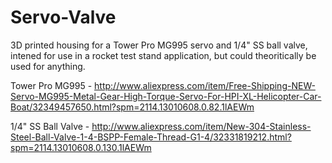 # Servo-Valve

3D printed housing for a Tower Pro MG995 servo and 1/4" SS ball valve, intened for use in a rocket test stand application, but could theoritically be used for anything.

Tower Pro MG995 - http://www.aliexpress.com/item/Free-Shipping-NEW-Servo-MG995-Metal-Gear-High-Torque-Servo-For-HPI-XL-Helicopter-Car-Boat/32349457650.html?spm=2114.13010608.0.82.1lAEWm

1/4" SS Ball Valve - http://www.aliexpress.com/item/New-304-Stainless-Steel-Ball-Valve-1-4-BSPP-Female-Thread-G1-4/32331819212.html?spm=2114.13010608.0.130.1lAEWm

